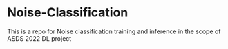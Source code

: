 # Noise-Classification
This is a repo for Noise classification training and inference 
in the scope of ASDS 2022 DL project